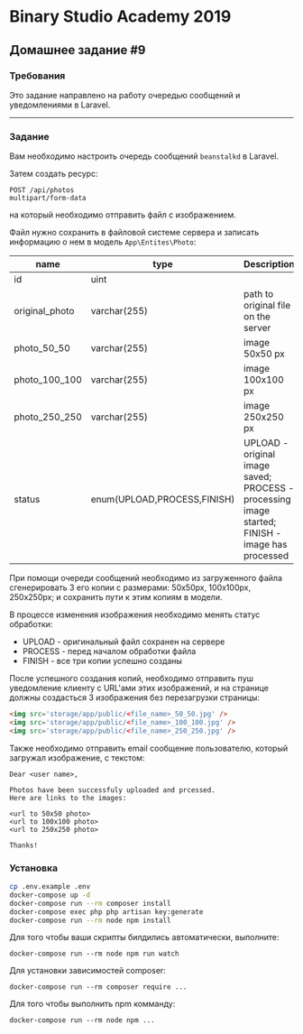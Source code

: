 # Binary Studio Academy 2019

## Домашнее задание #9

### Требования

Это задание направлено на работу очередью сообщений и уведомлениями в Laravel.

***

### Задание

Вам необходимо настроить очередь сообщений `beanstalkd` в Laravel.

Затем создать ресурс:

```
POST /api/photos
multipart/form-data
```

на который необходимо отправить файл с изображением.

Файл нужно сохранить в файловой системе сервера и записать информацию о нем в модель `App\Entites\Photo`:

| name           | type                        | Description                                                                                   |
|----------------|-----------------------------|-----------------------------------------------------------------------------------------------|
| id             | uint                        |                                                                                               |
| original_photo | varchar(255)                | path to original file on the server                                                           |
| photo_50_50    | varchar(255)                | image 50x50 px                                                                                |
| photo_100_100  | varchar(255)                | image 100x100 px                                                                              |
| photo_250_250  | varchar(255)                | image 250x250 px                                                                              |
| status         | enum(UPLOAD,PROCESS,FINISH) | UPLOAD - original image saved;<br /> PROCESS - processing image started;<br /> FINISH - image has processed |

При помощи очереди сообщений необходимо из загруженного файла сгенерировать 3 его копии с размерами: 50x50px, 100x100px, 250x250px; и сохранить пути к этим копиям в модели. 

В процессе изменения изображения необходимо менять статус обработки:

- UPLOAD - оригинальный файл сохранен на сервере
- PROCESS - перед началом обработки файла
- FINISH - все три копии успешно созданы

После успешного создания копий, необходимо отправить пуш уведомление клиенту с URL'ами этих изображений, и на странице должны создасться 3 изображения без перезагрузки страницы:

```html
<img src='storage/app/public/<file_name>_50_50.jpg' />
<img src='storage/app/public/<file_name>_100_100.jpg' />
<img src='storage/app/public/<file_name>_250_250.jpg' />
```

Также необходимо отправить email сообщение пользователю, который загружал изображение, с текстом:

```
Dear <user name>,

Photos have been successfuly uploaded and prcessed.
Here are links to the images:

<url to 50x50 photo>
<url to 100x100 photo>
<url to 250x250 photo>

Thanks!
```

### Установка

```bash
cp .env.example .env
docker-compose up -d
docker-compose run --rm composer install
docker-compose exec php php artisan key:generate
docker-compose run --rm node npm install
```

Для того чтобы ваши скрипты билдились автоматически, выполните:

```
docker-compose run --rm node npm run watch
```

Для установки зависимостей composer:

```
docker-compose run --rm composer require ...
```

Для того чтобы выполнить npm комманду:

```
docker-compose run --rm node npm ...
```
